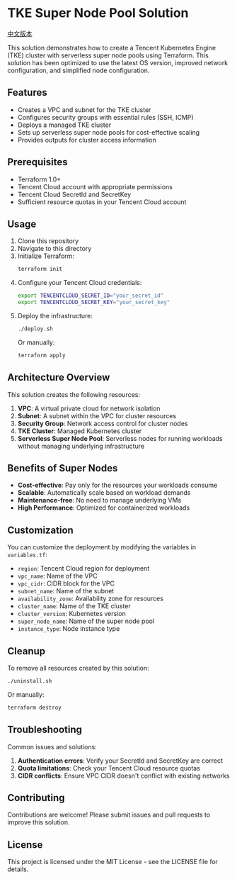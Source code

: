 # TKE Super Node Pool Solution

[中文版本](./README.md)

This solution demonstrates how to create a Tencent Kubernetes Engine (TKE) cluster with serverless super node pools using Terraform. This solution has been optimized to use the latest OS version, improved network configuration, and simplified node configuration.

## Features

- Creates a VPC and subnet for the TKE cluster
- Configures security groups with essential rules (SSH, ICMP)
- Deploys a managed TKE cluster
- Sets up serverless super node pools for cost-effective scaling
- Provides outputs for cluster access information

## Prerequisites

- Terraform 1.0+
- Tencent Cloud account with appropriate permissions
- Tencent Cloud SecretId and SecretKey
- Sufficient resource quotas in your Tencent Cloud account

## Usage

1. Clone this repository
2. Navigate to this directory
3. Initialize Terraform:
   ```bash
   terraform init
   ```
4. Configure your Tencent Cloud credentials:
   ```bash
   export TENCENTCLOUD_SECRET_ID="your_secret_id"
   export TENCENTCLOUD_SECRET_KEY="your_secret_key"
   ```
5. Deploy the infrastructure:
   ```bash
   ./deploy.sh
   ```
   Or manually:
   ```bash
   terraform apply
   ```

## Architecture Overview

This solution creates the following resources:

1. **VPC**: A virtual private cloud for network isolation
2. **Subnet**: A subnet within the VPC for cluster resources
3. **Security Group**: Network access control for cluster nodes
4. **TKE Cluster**: Managed Kubernetes cluster
5. **Serverless Super Node Pool**: Serverless nodes for running workloads without managing underlying infrastructure

## Benefits of Super Nodes

- **Cost-effective**: Pay only for the resources your workloads consume
- **Scalable**: Automatically scale based on workload demands
- **Maintenance-free**: No need to manage underlying VMs
- **High Performance**: Optimized for containerized workloads

## Customization

You can customize the deployment by modifying the variables in `variables.tf`:

- `region`: Tencent Cloud region for deployment
- `vpc_name`: Name of the VPC
- `vpc_cidr`: CIDR block for the VPC
- `subnet_name`: Name of the subnet
- `availability_zone`: Availability zone for resources
- `cluster_name`: Name of the TKE cluster
- `cluster_version`: Kubernetes version
- `super_node_name`: Name of the super node pool
- `instance_type`: Node instance type

## Cleanup

To remove all resources created by this solution:

```bash
./uninstall.sh
```

Or manually:

```bash
terraform destroy
```

## Troubleshooting

Common issues and solutions:

1. **Authentication errors**: Verify your SecretId and SecretKey are correct
2. **Quota limitations**: Check your Tencent Cloud resource quotas
3. **CIDR conflicts**: Ensure VPC CIDR doesn't conflict with existing networks

## Contributing

Contributions are welcome! Please submit issues and pull requests to improve this solution.

## License

This project is licensed under the MIT License - see the LICENSE file for details.

